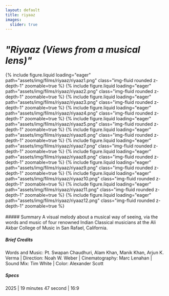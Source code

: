 ```yaml
---
layout: default
title: riyaaz 
images:
  slider: true
---
```


<div class="header-bar-small">
<h1><i>"Riyaaz (Views from a musical lens)"</i></h1>
</div>

<div class="bottom-border">
<swiper-container keyboard="true" navigation="true" rewind="true">
  <swiper-slide>{% include figure.liquid loading="eager" path="assets/img/films/riyaaz/riyaaz1.png" class="img-fluid rounded z-depth-1" zoomable=true %}</swiper-slide>
  <swiper-slide>{% include figure.liquid loading="eager" path="assets/img/films/riyaaz/riyaaz2.png" class="img-fluid rounded z-depth-1" zoomable=true %}</swiper-slide>
  <swiper-slide>{% include figure.liquid loading="eager" path="assets/img/films/riyaaz/riyaaz3.png" class="img-fluid rounded z-depth-1" zoomable=true %}</swiper-slide>
  <swiper-slide>{% include figure.liquid loading="eager" path="assets/img/films/riyaaz/riyaaz4.png" class="img-fluid rounded z-depth-1" zoomable=true %}</swiper-slide>
  <swiper-slide>{% include figure.liquid loading="eager" path="assets/img/films/riyaaz/riyaaz5.png" class="img-fluid rounded z-depth-1" zoomable=true %}</swiper-slide>
  <swiper-slide>{% include figure.liquid loading="eager" path="assets/img/films/riyaaz/riyaaz6.png" class="img-fluid rounded z-depth-1" zoomable=true %}</swiper-slide>
  <swiper-slide>{% include figure.liquid loading="eager" path="assets/img/films/riyaaz/riyaaz7.png" class="img-fluid rounded z-depth-1" zoomable=true %}</swiper-slide>
  <swiper-slide>{% include figure.liquid loading="eager" path="assets/img/films/riyaaz/riyaaz8.png" class="img-fluid rounded z-depth-1" zoomable=true %}</swiper-slide>
  <swiper-slide>{% include figure.liquid loading="eager" path="assets/img/films/riyaaz/riyaaz9.png" class="img-fluid rounded z-depth-1" zoomable=true %}</swiper-slide>
  <swiper-slide>{% include figure.liquid loading="eager" path="assets/img/films/riyaaz/riyaaz10.png" class="img-fluid rounded z-depth-1" zoomable=true %}</swiper-slide>
  <swiper-slide>{% include figure.liquid loading="eager" path="assets/img/films/riyaaz/riyaaz11.png" class="img-fluid rounded z-depth-1" zoomable=true %}</swiper-slide>
  <swiper-slide>{% include figure.liquid loading="eager" path="assets/img/films/riyaaz/riyaaz12.png" class="img-fluid rounded z-depth-1" zoomable=true %}</swiper-slide>
</swiper-container>
</div>

<br>
##### Summary
A visual melody about a musical way of seeing, via the words and music of four renowned Indian Classical musicians at the Ali Akbar College of Music in San Rafael, California. 

##### Brief Credits 
Words and Music: Pt. Swapan Chaudhuri, Alam Khan, Manik Khan, Arjun K. Verma | Direction: Noah W. Weber | Cinematography: Marc Lenahan | Sound Mix: Tim White | Color: Alexander Scott 

##### Specs
2025 | 19 minutes 47 second | 16:9 

